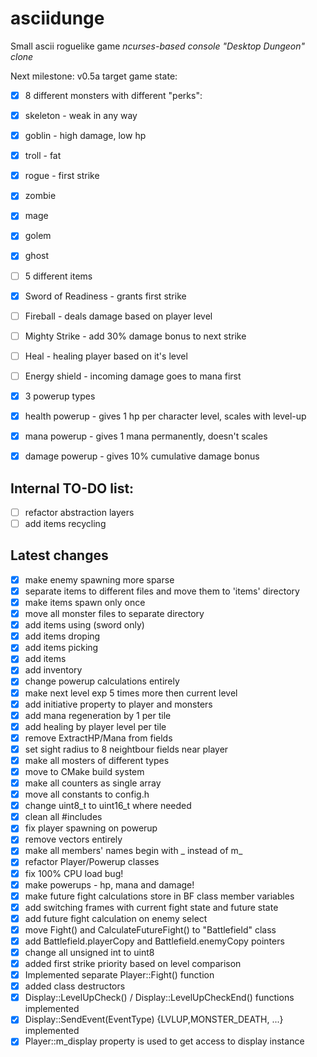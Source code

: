 # asciidunge
Small ascii roguelike game
*ncurses-based console "Desktop Dungeon" clone*

Next milestone: v0.5a
target game state:

- [x] 8 different monsters with different "perks":
 - [x] skeleton - weak in any way
 - [x] goblin - high damage, low hp
 - [x] troll - fat
 - [x] rogue - first strike
 - [x] zombie
 - [x] mage
 - [X] golem
 - [x] ghost

- [ ] 5 different items
 - [x] Sword of Readiness - grants first strike
 - [ ] Fireball - deals damage based on player level
 - [ ] Mighty Strike - add 30% damage bonus to next strike
 - [ ] Heal - healing player based on it's level
 - [ ] Energy shield - incoming damage goes to mana first

- [x] 3 powerup types
 - [x] health powerup - gives 1 hp per character level, scales with level-up
 - [x] mana powerup - gives 1 mana permanently, doesn't scales
 - [x] damage powerup - gives 10% cumulative damage bonus

## Internal TO-DO list:
- [ ] refactor abstraction layers
- [ ] add items recycling

## Latest changes
- [x] make enemy spawning more sparse
- [x] separate items to different files and move them to 'items' directory
- [x] make items spawn only once
- [x] move all monster files to separate directory
- [x] add items using (sword only)
- [x] add items droping
- [x] add items picking
- [x] add items
- [x] add inventory
- [x] change powerup calculations entirely
- [x] make next level exp 5 times more then current level
- [x] add initiative property to player and monsters
- [x] add mana regeneration by 1 per tile
- [x] add healing by player level per tile
- [x] remove ExtractHP/Mana from fields
- [x] set sight radius to 8 neightbour fields near player
- [x] make all mosters of different types
- [x] move to CMake build system
- [x] make all counters as single array
- [x] move all constants to config.h
- [x] change uint8_t to uint16_t where needed
- [x] clean all #includes
- [x] fix player spawning on powerup
- [x] remove vectors entirely
- [x] make all members' names begin with _ instead of m_
- [x] refactor Player/Powerup classes
- [x] fix 100% CPU load bug!
- [x] make powerups - hp, mana and damage!
- [x] make future fight calculations store in BF class member variables
- [x] add switching frames with current fight state and future state
- [x] add future fight calculation on enemy select
- [x] move Fight() and CalculateFutureFight() to "Battlefield" class
- [x] add Battlefield.playerCopy and Battlefield.enemyCopy pointers 
- [x] change all unsigned int to uint8
- [x] added first strike priority based on level comparison
- [x] Implemented separate Player::Fight() function
- [x] added class destructors
- [x] Display::LevelUpCheck() / Display::LevelUpCheckEnd() functions implemented
- [x] Display::SendEvent(EventType) {LVLUP,MONSTER_DEATH, ...} implemented
- [x] Player::m_display property is used to get access to display instance
